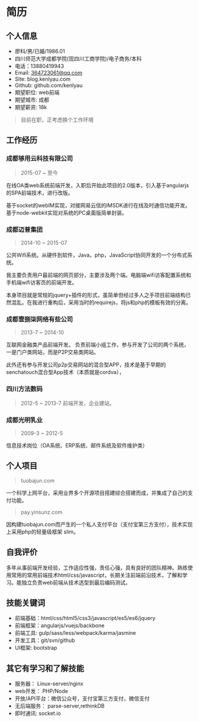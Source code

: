 ﻿# 简历

## 个人信息
- 廖科/男/已婚/1986.01
- 四川师范大学成都学院(现四川工商学院)/电子商务/本科
- 电话：13880419943
- Email: 364723061@qq.com
- Site: blog.kenlyau.com
- Github: github.com/kenlyau
- 期望职位: web前端
- 期望城市: 成都
- 期望薪资: 18k
> 目前在职，正考虑换个工作环境


## 工作经历

### 成都够用云科技有限公司
> 2015-07 ~ 至今

在线OA类web系统前端开发，入职后开始此项目的2.0版本，引入基于angularjs的SPA前端技术，进行改版。

基于socket的webIM实现，对接网易云信的IMSDK进行在线及时通信功能开发。
基于node-webkit实现对系统的PC桌面版简单封装。

### 成都迈普集团
> 2014-10 ~ 2015-07

公共Wifi系统。从硬件到软件，Java，php，JavaScript协同开发的一个分布式系统。

我主要负责用户最前端的网页部分，主要涉及两个端。电脑端wifi访客配置系统和手机端wifi访客页的前端开发。

本身项目就是常规的jquery+插件的形式，虽简单但经过多人之手项目前端结构已然混乱。在我进行重构后，采用当时的requirejs，将js和php的模板有效的分离。


### 成都壹捌柒网络有些公司
> 2013-7 ~ 2014-10

互联网金融类产品前端开发。
负责前端小组工作，参与开发了公司的两个系统，一是门户类网站，而是P2P交易类网站。

此外还有参与开发公司p2p交易网站的混合型APP，技术是基于早期的senchatouch混合型App技术（本质就是cordva），

### 四川方法数码
> 2012-5 ~ 2013-7
前端开发，企业建站。


### 成都光明乳业
> 2009-3 ~ 2012-5

信息技术岗位（OA系统、ERP系统、邮件系统及软件维护类）


## 个人项目
> tuobajun.com

一个科学上网平台，采用业界多个开源项目搭建综合搭建而成，并集成了自己的支付功能。

>pay.yinsunz.com

因构建tuobajun.com而产生的一个私人支付平台（支付宝第三方支付），技术实现上采用php的轻量级框架 slim。



## 自我评价
多年从事前端开发经验，工作适应性强，责任心强，具有良好的团队精神。熟练使用常用的常用前端技术html/css/javascript，长期关注前端前沿技术，了解和学习。能独立负责web前端从技术选型到最后编码测试。

## 技能关键词
- 前端基础：html/css/html5/css3/javascript/es5/es6/jquery
- 前端框架：angularjs/vuejs/backbone
- 前端工具: gulp/sass/less/webpack/karma/jasmine
- 开发工具：git/svn/github
- UI框架: bootstrap

## 其它有学习和了解技能
- 服务器： Linux-server/nginx
- web开发： PHP/Node
- 开放/API平台：微信公众号，支付宝第三方支付，微信支付
- 无后端服务： parse-server,rethinkDB
- 即时通讯: socket.io